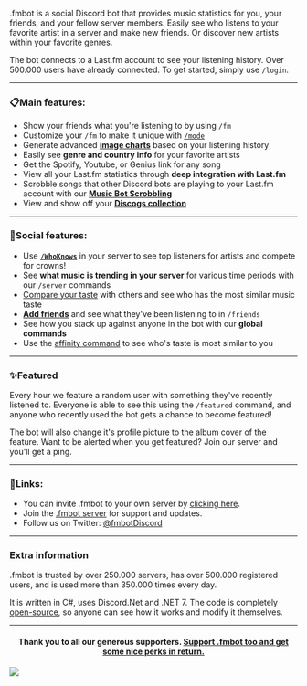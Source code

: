 .fmbot is a social Discord bot that provides music statistics for you, your friends, and your fellow server members. Easily see who listens to your favorite artist in a server and make new friends. Or discover new artists within your favorite genres.

The bot connects to a Last.fm account to see your listening history. Over 500.000 users have already connected. To get started, simply use `/login`.

---
### 📋Main features:

- Show your friends what you're listening to by using `/fm`
- Customize your `/fm` to make it unique with [`/mode`](/commands/#mode)
- Generate advanced [**image charts**](/commands/albums/#chart-c) based on your listening history
- Easily see **genre and country info** for your favorite artists
- Get the Spotify, Youtube, or Genius link for any song
- View all your Last.fm statistics through **deep integration with Last.fm**
- Scrobble songs that other Discord bots are playing to your Last.fm account with our [**Music Bot Scrobbling**](/botscrobbling/)
- View and show off your **[Discogs collection](/commands/discogs/)**

---
### 👥Social features:

- Use [**`/WhoKnows`**](/commands/artists/#whoknows-wk-w) in your server to see top listeners for artists and compete for crowns!
- See **what music is trending in your server** for various time periods with our `/server` commands
- [Compare your taste](/commands/artists/#taste-t) with others and see who has the most similar music taste
- [**Add friends**](/commands/friends/)  and see what they've been listening to in `/friends`
- See how you stack up against anyone in the bot with our **global commands**
- Use the [affinity command](/commands/artists/#affinity-aff) to see who's taste is most similar to you

---
### ✨Featured

Every hour we feature a random user with something they've recently listened to. Everyone is able to see this using the `/featured` command, and anyone who recently used the bot gets a chance to become featured!

The bot will also change it's profile picture to the album cover of the feature. Want to be alerted when you get featured? Join our server and you'll get a ping.

---
### 🔗Links:

- You can invite .fmbot to your own server by [clicking here](http://invite.fmbot.xyz).
- Join the [.fmbot server](http://server.fmbot.xyz/) for support and updates.
- Follow us on Twitter: [@fmbotDiscord](https://twitter.com/fmbotDiscord)

---

### Extra information

.fmbot is trusted by over 250.000 servers, has over 500.000 registered users, and is used more than 350.000 times every day.

It is written in C#, uses Discord.Net and .NET 7. The code is completely [open-source](https://github.com/fmbot-discord/fmbot/), so anyone can see how it works and modify it themselves.

--- 

<h4 align="center">Thank you to all our generous supporters. <a href="/supporter">Support .fmbot too and get some nice perks in return.</a></h4> 

<a rel="noreferrer noopener" href="https://opencollective.com/fmbot" target="_blank"><img src="https://opencollective.com/fmbot/backers.svg?width=890&avatarHeight=36&button=false"></a>
